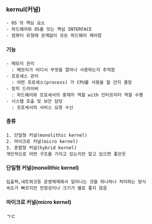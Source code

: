 ### kernul(커널)
```
- OS 의 핵심 요소
- 하드웨어와 OS를 잇는 핵심 INTERFACE
- 컴퓨터 유형에 관계없이 모든 하드웨어 제어함
```
#### 기능
```
- 메모리 관리
  : 메모리가 어디서 무엇을 얼마나 사용하는지 추적함
- 프로세스 관리
  : 어떤 프로세스(process) 가 CPU를 사용을 할 건지 결정
- 장치 드라이버
  : 하드웨어와 프로세서의 중재자 역할 with 인터프리터 역할 수행
- 시스템 호출 및 보안 담당
  : 프로세서의 서비스 요청 수신
```

#### 종류
```
1. 단일형 커널(monolithic kernel)
2. 마이크로 커널(micro kernel)
3. 혼합형 커널(hybrid kernel)
개인적으로 어떤 구조를 가지고 있는지만 알고 있으면 좋은듯
```

#### 단일형 커널(monolithic kernel)
``` 
입출력,네트워크등 운영체제에서 일어나는 것을 하나하나 처리하는 방식
속도가 빠르지만 안정성이나 크기가 별로 좋지 않음
```

#### 마이크로 커널(micro kernel)
ㄱㄷ
